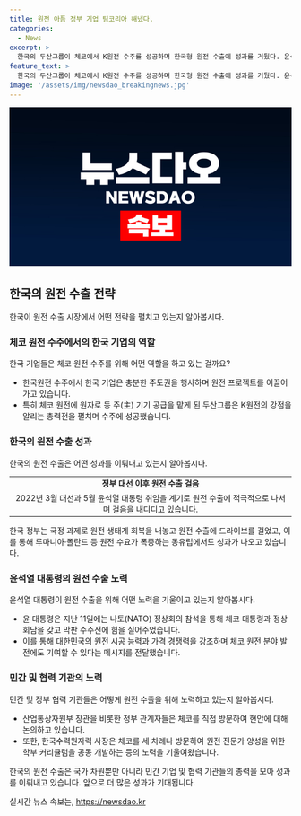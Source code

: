 ```yaml
---
title: 원전 아픔 정부 기업 팀코리아 해냈다.
categories:
  - News
excerpt: >
  한국의 두산그룹이 체코에서 K원전 수주를 성공하며 한국형 원전 수출에 성과를 거뒀다. 윤석열 대통령의 원전 10기 수출 목표와 정부의 적극적인 지원이 성과를 이루며 동유럽에서의 원전 수요가 늘고 있다. 한국 정부와 기업의 노력 뿐 아니라 팀코리아의 역할도 크며, 민간의 노력도 있었다. 두산그룹과 대우건설 등의 활약을 통해 한국형 원전 기술의 우수성을 알렸고, 체코의 최고 기업이 핵심 부품을 제공하는 논리도 큰 역할을 했다. 2030년까지 원전 10기의 수출이 가능할 것으로 전망된다.
feature_text: >
  한국의 두산그룹이 체코에서 K원전 수주를 성공하며 한국형 원전 수출에 성과를 거뒀다. 윤석열 대통령의 원전 10기 수출 목표와 정부의 적극적인 지원이 성과를 이루며 동유럽에서의 원전 수요가 늘고 있다. 한국 정부와 기업의 노력 뿐 아니라 팀코리아의 역할도 크며, 민간의 노력도 있었다. 두산그룹과 대우건설 등의 활약을 통해 한국형 원전 기술의 우수성을 알렸고, 체코의 최고 기업이 핵심 부품을 제공하는 논리도 큰 역할을 했다. 2030년까지 원전 10기의 수출이 가능할 것으로 전망된다.
image: '/assets/img/newsdao_breakingnews.jpg'
---
```


<p><img src="/assets/img/newsdao_breakingnews.jpg" alt="implanttips 속보" /></p>

<h2 data-ke-size="size26">한국의 원전 수출 전략</h2>

<p data-ke-size="size16">한국이 원전 수출 시장에서 어떤 전략을 펼치고 있는지 알아봅시다.</p>

<h3>체코 원전 수주에서의 한국 기업의 역할</h3>

<p data-ke-size="size16">한국 기업들은 체코 원전 수주를 위해 어떤 역할을 하고 있는 걸까요?</p>

<ul>
  <li>한국원전 수주에서 한국 기업은 충분한 주도권을 행사하며 원전 프로젝트를 이끌어가고 있습니다.</li>
  <li>특히 체코 원전에 원자로 등 주(主) 기기 공급을 맡게 된 두산그룹은 K원전의 강점을 알리는 총력전을 펼치며 수주에 성공했습니다.</li>
</ul>

<h3>한국의 원전 수출 성과</h3>

<p data-ke-size="size16">한국의 원전 수출은 어떤 성과를 이뤄내고 있는지 알아봅시다.</p>

<table>
  <tr>
    <td style="text-align: center; height: 17px;"><b>정부 대선 이후 원전 수출 걸음</b></td>
  </tr>
  <tr>
    <td style="text-align: center; height: 17px;">2022년 3월 대선과 5월 윤석열 대통령 취임을 계기로 원전 수출에 적극적으로 나서며 걸음을 내디디고 있습니다.</td>
  </tr>
</table>

<p data-ke-size="size16">한국 정부는 국정 과제로 원전 생태계 회복을 내놓고 원전 수출에 드라이브를 걸었고, 이를 통해 루마니아·폴란드 등 원전 수요가 폭증하는 동유럽에서도 성과가 나오고 있습니다.</p>

<h3>윤석열 대통령의 원전 수출 노력</h3>

<p data-ke-size="size16">윤석열 대통령이 원전 수출을 위해 어떤 노력을 기울이고 있는지 알아봅시다.</p>

<ul>
  <li>윤 대통령은 지난 11일에는 나토(NATO) 정상회의 참석을 통해 체코 대통령과 정상회담을 갖고 막판 수주전에 힘을 실어주었습니다.</li>
  <li>이를 통해 대한민국의 원전 시공 능력과 가격 경쟁력을 강조하며 체코 원전 분야 발전에도 기여할 수 있다는 메시지를 전달했습니다.</li>
</ul>

<h3>민간 및 협력 기관의 노력</h3>

<p data-ke-size="size16">민간 및 정부 협력 기관들은 어떻게 원전 수출을 위해 노력하고 있는지 알아봅시다.</p>

<ul>
  <li>산업통상자원부 장관을 비롯한 정부 관계자들은 체코를 직접 방문하여 현안에 대해 논의하고 있습니다.</li>
  <li>또한, 한국수력원자력 사장은 체코를 세 차례나 방문하여 원전 전문가 양성을 위한 학부 커리큘럼을 공동 개발하는 등의 노력을 기울여왔습니다.</li>
</ul>

<p data-ke-size="size16">한국의 원전 수출은 국가 차원뿐만 아니라 민간 기업 및 협력 기관들의 총력을 모아 성과를 이뤄내고 있습니다. 앞으로 더 많은 성과가 기대됩니다.</p>
실시간 뉴스 속보는, <a href="https://newsdao.kr" rel="dofollow">https://newsdao.kr</a>



